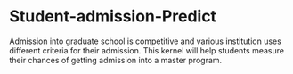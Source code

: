 # Student-admission-Predict
Admission into graduate school is competitive and various institution uses different criteria for their admission. This kernel will help students measure their chances of getting admission into a master program.
